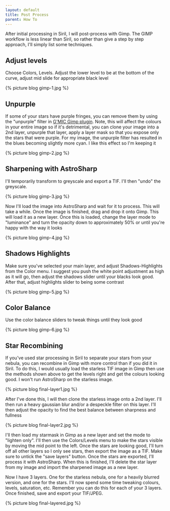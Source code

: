 ```yaml
---
layout: default
title: Post Process
parent: How To
---
```

After initial processing in Siril, I will post-process with Gimp. The GIMP workflow is less linear than Siril, so rather than give a step by step approach, I'll simply list some techniques.


## Adjust levels

Choose Colors, Levels. Adjust the lower level to be at the bottom of the curve, adjust mid slide for appropriate black level

{% picture blog gimp-1.jpg %}

## Unpurple
If some of your stars have purple fringes, you can remove them by using the "unpurple" filter in [G'MIC Gimp plugin](https://gmic.eu/). Note, this will affect the colours in your entire image so if it's detrimental, you can clone your image into a 2nd layer, unpurple that layer, apply a layer mask so that you expose only the stars that were purple. For my image, the unpurple filter has resulted in the blues becoming slightly more cyan. I like this effect so I'm keeping it

{% picture blog gimp-2.jpg %}

## Sharpening with AstroSharp

I'll temporarily transform to greyscale and export a TIF. I'll then "undo" the greyscale.

{% picture blog gimp-3.jpg %}

Now I'll load the image into AstroSharp and wait for it to process. This will take a while. Once the image is finished, drag and drop it onto Gimp. This will load it as a new layer. Once this is loaded, change the layer mode to "luminance" and turn the opacity down to approximately 50% or until you're happy with the way it looks

{% picture blog gimp-4.jpg %}

## Shadows Highlights

Make sure you've selected your main layer, and adjust Shadows-Highlights from the Color menu. I suggest you push the white point adjustment as high as it will go, then adjust the shadows slider until your blacks look good. After that, adjust highlights slider to being some contrast

{% picture blog gimp-5.jpg %}

## Color Balance

Use the color balance sliders to tweak things until they look good

{% picture blog gimp-6.jpg %}

## Star Recombining

If you've used star processing in Siril to separate your stars from your nebula, you can recombine in Gimp with more control than if you did it in Siril. To do this, I would usually load the starless TIF image in Gimp then use the methods shown above to get the levels right and get the colours looking good. I won't run AstroSharp on the starless image.

{% picture blog final-layer1.jpg %}

After I've done this, I will then clone the starless image onto a 2nd layer. I'll then run a heavy gaussian blur and/or a despeckle filter on this layer. I'll then adjust the opacity to find the best balance between sharpness and fullness

{% picture blog final-layer2.jpg %}

I'll then load my starmask in Gimp as a new layer and set the mode to "lighten only". I'll then use the Colors/Levels menu to make the stars visible by moving the mid point to the left. Once the stars are looking good, I'll turn off all other layers so I only see stars, then export the image as a TIF. Make sure to untick the "save layers" button. Once the stars are exported, I'll process it with AstroSharp. When this is finished, I'll delete the star layer from my image and import the sharpened image as a new layer.

Now I have 3 layers. One for the starless nebula, one for a heavily blurred version, and one for the stars. I'll now spend some time tweaking colours, levels, saturation, etc. Remember you can do this for each of your 3 layers. Once finished, save and export your TIF/JPEG.

{% picture blog final-layered.jpg %}
